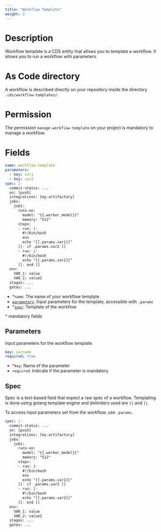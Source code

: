 ```yaml
---
title: "Workflow Template"
weight: 2
---
```


# Description

Workflow template is a CDS entity that allows you to template a workflow. It allows you to run a workflow with parameters.

# As Code directory

A workflow is described directly on your repository inside the directory `.cds/workflow-templates/`.

# Permission

The permission `manage-workflow-template` on your project is mandatory to manage a workflow.

# Fields

```yaml
name: workflow-template
parameters:
  - key: var1
  - key: var2
spec: |-
  commit-status: ...
  on: [push]
  integrations: [my-artifactory]
  jobs:
    job1:
      runs-on:
        model: "{{.worker_model}}"
        memory: "512"
      steps:
      - run: |-
        #!/bin/bash
        env
        echo "[[.params.var1]]"
      [[- if .params.var2 ]]
      - run: |-
        #!/bin/bash
        echo "[[.params.var2]]"
      [[- end ]]
  env:
    VAR_1: value
    VAR_2: value2
  stages: ...
  gates: ...
```

- <span style="color:red">\*</span>`name`: The name of your workflow template
- [`parameters`](#parameters): Input parameters for the template, accessible with `.params`
- <span style="color:red">\*</span>[`spec`](#spec): Template of the workflow

<span style="color:red">\*</span> mandatory fields

## Parameters

Input parameters for the workflow template.

```yaml
key: varname
required: true
```

- <span style="color:red">\*</span>`key`: Name of the parameter
- `required`: Indicate if the parameter is mandatory

## Spec

Spec is a text-based field that expect a raw spec of a workflow.
Templating is done using golang template engine and delimiters used are `[[` and `]]`.

To access input parameters set from the workflow, use `.params`.

```yaml
spec: |-
  commit-status: ...
  on: [push]
  integrations: [my-artifactory]
  jobs:
    job1:
      runs-on:
        model: "{{.worker_model}}"
        memory: "512"
      steps:
      - run: |-
        #!/bin/bash
        env
        echo "[[.params.var1]]"
      [[- if .params.var2 ]]
      - run: |-
        #!/bin/bash
        echo "[[.params.var2]]"
      [[- end ]]
  env:
    VAR_1: value
    VAR_2: value2
  stages: ...
  gates: ...
```
